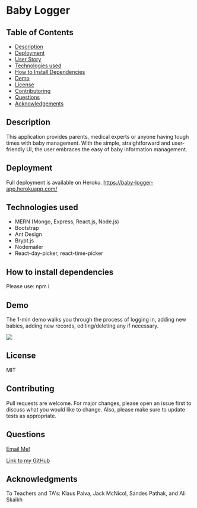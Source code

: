 # Baby Logger

## Table of Contents

- [Description](#description)
- [Deployment](#deployment)
- [User Story](#user-story)
- [Technologies used](#technologies-used)
- [How to Install Dependencies](#how-to-install-dependencies)
- [Demo](#demo)
- [License](#license)
- [Contributoring](#contributing)
- [Questions](#questions)
- [Acknowledgements](#acknowledgments)

## Description

This application provides parents, medical experts or anyone having tough times with baby management. With the simple, straightforward and user-friendly UI, the user embraces the easy of baby information management. 

## Deployment

Full deployment is available on Heroku.
https://baby-logger-app.herokuapp.com/

## Technologies used

- MERN (Mongo, Express, React.js, Node.js)
- Bootstrap
- Ant Design
- Brypt.js
- Nodemailer
- React-day-picker, react-time-picker

## How to install dependencies

Please use: npm i

## Demo
The 1-min demo walks you through the process of logging in, adding new babies, adding new records, editing/deleting any if necessary. 

![](./demo-baby-logger.gif)

## License

MIT

## Contributing

Pull requests are welcome. For major changes, please open an issue first to discuss what you would like to change. Also, please make sure to update tests as appropriate.

## Questions

[Email Me!](mailto:nishii.dev.syd@gmail.com)

[Link to my GitHub](https://github.com/noriyuki-ishii-820)

## Acknowledgments

To Teachers and TA's: Klaus Paiva, Jack McNicol, Sandes Pathak, and Ali Skaikh